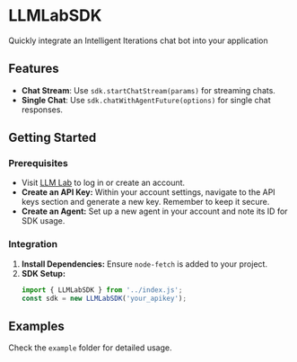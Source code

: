 # LLMLabSDK

Quickly integrate an Intelligent Iterations chat bot into your application

## Features
   - **Chat Stream**: Use `sdk.startChatStream(params)` for streaming chats.
   - **Single Chat**: Use `sdk.chatWithAgentFuture(options)` for single chat responses.

## Getting Started

### Prerequisites
- Visit [LLM Lab](https://intelligentiterations.com) to log in or create an account.
- **Create an API Key:** Within your account settings, navigate to the API keys section and generate a new key. Remember to keep it secure.
- **Create an Agent:** Set up a new agent in your account and note its ID for SDK usage.

### Integration
1. **Install Dependencies:** Ensure `node-fetch` is added to your project.
2. **SDK Setup:**
   ```javascript
   import { LLMLabSDK } from '../index.js';
   const sdk = new LLMLabSDK('your_apikey');


## Examples

Check the `example` folder for detailed usage.

